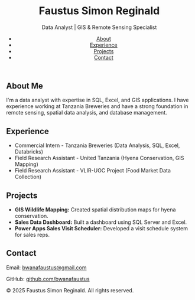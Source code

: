 <!DOCTYPE html>
<html lang="en">
<head>
    <meta charset="UTF-8">
    <meta name="viewport" content="width=device-width, initial-scale=1.0">
    <title>Faustus Simon Reginald - Portfolio</title>
    <link rel="stylesheet" href="style.css">
</head>
<body>
    <header>
        <h1>Faustus Simon Reginald</h1>
        <p>Data Analyst | GIS & Remote Sensing Specialist</p>
        <nav>
            <ul>
                <li><a href="#about">About</a></li>
                <li><a href="#experience">Experience</a></li>
                <li><a href="#projects">Projects</a></li>
                <li><a href="#contact">Contact</a></li>
            </ul>
        </nav>
    </header>
    <section id="about">
        <h2>About Me</h2>
        <p>I'm a data analyst with expertise in SQL, Excel, and GIS applications. I have experience working at Tanzania Breweries and have a strong foundation in remote sensing, spatial data analysis, and database management.</p>
    </section>
    <section id="experience">
        <h2>Experience</h2>
        <ul>
            <li>Commercial Intern - Tanzania Breweries (Data Analysis, SQL, Excel, Databricks)</li>
            <li>Field Research Assistant - United Tanzania (Hyena Conservation, GIS Mapping)</li>
            <li>Field Research Assistant - VLIR-UOC Project (Food Market Data Collection)</li>
        </ul>
    </section>
    <section id="projects">
        <h2>Projects</h2>
        <ul>
            <li><strong>GIS Wildlife Mapping:</strong> Created spatial distribution maps for hyena conservation.</li>
            <li><strong>Sales Data Dashboard:</strong> Built a dashboard using SQL Server and Excel.</li>
            <li><strong>Power Apps Sales Visit Scheduler:</strong> Developed a visit schedule system for sales reps.</li>
        </ul>
    </section>
    <section id="contact">
        <h2>Contact</h2>
        <p>Email: <a href="mailto:your-email@example.com">bwanafaustus@gmail.com</a></p>
        <p>GitHub: <a href="https://github.com/your-github">github.com/bwanafaustus</a></p>
    </section>
    <footer>
        <p>&copy; 2025 Faustus Simon Reginald. All rights reserved.</p>
    </footer>
    <script src="script.js"></script>
</body>
</html>
